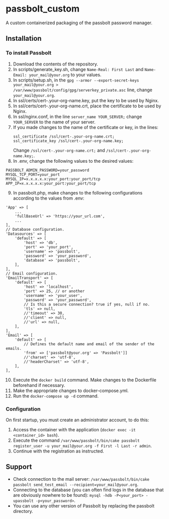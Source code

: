 # passbolt_custom
A custom containerized packaging of the passbolt password manager.

## Installation

### To install Passbolt

1. Download the contents of the repository.
2. In scripts/generate_key.sh, change `Name-Real: First Last` and `Name-Email: your_mail@your.org` to your values.
3. In scripts/setup.sh, in the `gpg --armor --export-secret-keys your_mail@your.org > /var/www/passbolt/config/gpg/serverkey_private.asc` line, change `your_mail@your.org`.
4. In ssl/certs/cert-.your-org-name.key, put the key to be used by Nginx.
5. In ssl/certs/cert-.your-org-name.crt, place the certificate to be used by Nginx.
6. In ssl/nginx.conf, in the line `server_name YOUR_SERVER;` change `YOUR_SERVER` to the name of your server.
7. If you made changes to the name of the certificate or key, in the lines:
   ```
   ssl_certificate /ssl/cert-.your-org-name.crt;
   ssl_certificate_key /ssl/cert-.your-org-name.key;
   ```
   Change `/ssl/cert-.your-org-name.crt;` and `/ssl/cert-.your-org-name.key;`.
8. In .env, change the following values to the desired values:
```
PASSBOLT_ADMIN_PASSWORD=your_password
MYSQL_TCP_PORT=your_port
MYSQL_IP=x.x.x.x.x:your_port:your_port/tcp
APP_IP=x.x.x.x.x:your_port:your_port/tcp
```
9. In passbolt.php, make changes to the following configurations according to the values from .env:
```
'App' => [
    ...
    'fullBaseUrl' => 'https://your_url.com',
    ...
],
// Database configuration.
'Datasources' => [
    'default' => [
        'host' => 'db',
        'port' => 'your_port',
        'username' => 'passbolt',
        'password' => 'your_password',
        'database' => 'passbolt',
    ],
],
// Email configuration.
'EmailTransport' => [
    'default' => [
        'host' => 'localhost',
        'port' => 25, // or another
        'username' => 'your_user',
        'password' => 'your_password',
        // Is this a secure connection? true if yes, null if no.
        'tls' => null,
        //'timeout' => 30,
        //'client' => null,
        //'url' => null,
    ],
],
'Email' => [
    'default' => [
        // Defines the default name and email of the sender of the emails.
        'from' => ['passbolt@your.org' => 'Passbolt']]
        //'charset' => 'utf-8',
        //'headerCharset' => 'utf-8',
    ],
],
```
10. Execute the `docker build` command. Make changes to the Dockerfile beforehand if necessary.
11. Make the appropriate changes to docker-compose.yml.
12. Run the `docker-compose up -d` command.

### Configuration

On first startup, you must create an administrator account, to do this:
1. Access the container with the application (`docker exec -it <container_id> bash`).
2. Execute the command `/var/www/passbolt/bin/cake passbolt register_user -u your_mail@your.org -f First -l Last -r admin`.
3. Continue with the registration as instructed.

## Support

- Check connection to the mail server: `/var/www/passbolt/bin/cake passbolt send_test_email --recipient=your_mail@your.org`.
- Connecting to the database (you can often find logs in the database that are obviously nowhere to be found): `mysql -hdb -P<your_port> -upassbolt -p<your_password>`.
- You can use any other version of Passbolt by replacing the passbolt directory.
